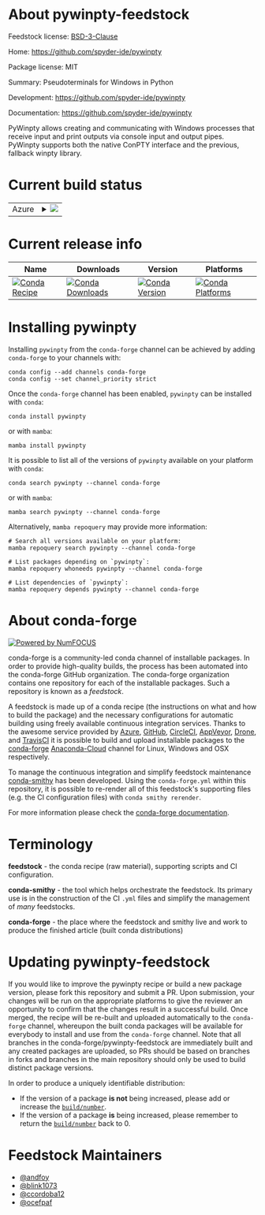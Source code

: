 About pywinpty-feedstock
========================

Feedstock license: [BSD-3-Clause](https://github.com/conda-forge/pywinpty-feedstock/blob/main/LICENSE.txt)

Home: https://github.com/spyder-ide/pywinpty

Package license: MIT

Summary: Pseudoterminals for Windows in Python

Development: https://github.com/spyder-ide/pywinpty

Documentation: https://github.com/spyder-ide/pywinpty

PyWinpty allows creating and communicating with Windows processes that
receive input and print outputs via console input and output pipes.
PyWinpty supports both the native ConPTY interface and the previous,
fallback winpty library.


Current build status
====================


<table>
    
  <tr>
    <td>Azure</td>
    <td>
      <details>
        <summary>
          <a href="https://dev.azure.com/conda-forge/feedstock-builds/_build/latest?definitionId=6009&branchName=main">
            <img src="https://dev.azure.com/conda-forge/feedstock-builds/_apis/build/status/pywinpty-feedstock?branchName=main">
          </a>
        </summary>
        <table>
          <thead><tr><th>Variant</th><th>Status</th></tr></thead>
          <tbody><tr>
              <td>win_64_python3.10.____cpython</td>
              <td>
                <a href="https://dev.azure.com/conda-forge/feedstock-builds/_build/latest?definitionId=6009&branchName=main">
                  <img src="https://dev.azure.com/conda-forge/feedstock-builds/_apis/build/status/pywinpty-feedstock?branchName=main&jobName=win&configuration=win%20win_64_python3.10.____cpython" alt="variant">
                </a>
              </td>
            </tr><tr>
              <td>win_64_python3.11.____cpython</td>
              <td>
                <a href="https://dev.azure.com/conda-forge/feedstock-builds/_build/latest?definitionId=6009&branchName=main">
                  <img src="https://dev.azure.com/conda-forge/feedstock-builds/_apis/build/status/pywinpty-feedstock?branchName=main&jobName=win&configuration=win%20win_64_python3.11.____cpython" alt="variant">
                </a>
              </td>
            </tr><tr>
              <td>win_64_python3.8.____73_pypy</td>
              <td>
                <a href="https://dev.azure.com/conda-forge/feedstock-builds/_build/latest?definitionId=6009&branchName=main">
                  <img src="https://dev.azure.com/conda-forge/feedstock-builds/_apis/build/status/pywinpty-feedstock?branchName=main&jobName=win&configuration=win%20win_64_python3.8.____73_pypy" alt="variant">
                </a>
              </td>
            </tr><tr>
              <td>win_64_python3.8.____cpython</td>
              <td>
                <a href="https://dev.azure.com/conda-forge/feedstock-builds/_build/latest?definitionId=6009&branchName=main">
                  <img src="https://dev.azure.com/conda-forge/feedstock-builds/_apis/build/status/pywinpty-feedstock?branchName=main&jobName=win&configuration=win%20win_64_python3.8.____cpython" alt="variant">
                </a>
              </td>
            </tr><tr>
              <td>win_64_python3.9.____73_pypy</td>
              <td>
                <a href="https://dev.azure.com/conda-forge/feedstock-builds/_build/latest?definitionId=6009&branchName=main">
                  <img src="https://dev.azure.com/conda-forge/feedstock-builds/_apis/build/status/pywinpty-feedstock?branchName=main&jobName=win&configuration=win%20win_64_python3.9.____73_pypy" alt="variant">
                </a>
              </td>
            </tr><tr>
              <td>win_64_python3.9.____cpython</td>
              <td>
                <a href="https://dev.azure.com/conda-forge/feedstock-builds/_build/latest?definitionId=6009&branchName=main">
                  <img src="https://dev.azure.com/conda-forge/feedstock-builds/_apis/build/status/pywinpty-feedstock?branchName=main&jobName=win&configuration=win%20win_64_python3.9.____cpython" alt="variant">
                </a>
              </td>
            </tr>
          </tbody>
        </table>
      </details>
    </td>
  </tr>
</table>

Current release info
====================

| Name | Downloads | Version | Platforms |
| --- | --- | --- | --- |
| [![Conda Recipe](https://img.shields.io/badge/recipe-pywinpty-green.svg)](https://anaconda.org/conda-forge/pywinpty) | [![Conda Downloads](https://img.shields.io/conda/dn/conda-forge/pywinpty.svg)](https://anaconda.org/conda-forge/pywinpty) | [![Conda Version](https://img.shields.io/conda/vn/conda-forge/pywinpty.svg)](https://anaconda.org/conda-forge/pywinpty) | [![Conda Platforms](https://img.shields.io/conda/pn/conda-forge/pywinpty.svg)](https://anaconda.org/conda-forge/pywinpty) |

Installing pywinpty
===================

Installing `pywinpty` from the `conda-forge` channel can be achieved by adding `conda-forge` to your channels with:

```
conda config --add channels conda-forge
conda config --set channel_priority strict
```

Once the `conda-forge` channel has been enabled, `pywinpty` can be installed with `conda`:

```
conda install pywinpty
```

or with `mamba`:

```
mamba install pywinpty
```

It is possible to list all of the versions of `pywinpty` available on your platform with `conda`:

```
conda search pywinpty --channel conda-forge
```

or with `mamba`:

```
mamba search pywinpty --channel conda-forge
```

Alternatively, `mamba repoquery` may provide more information:

```
# Search all versions available on your platform:
mamba repoquery search pywinpty --channel conda-forge

# List packages depending on `pywinpty`:
mamba repoquery whoneeds pywinpty --channel conda-forge

# List dependencies of `pywinpty`:
mamba repoquery depends pywinpty --channel conda-forge
```


About conda-forge
=================

[![Powered by
NumFOCUS](https://img.shields.io/badge/powered%20by-NumFOCUS-orange.svg?style=flat&colorA=E1523D&colorB=007D8A)](https://numfocus.org)

conda-forge is a community-led conda channel of installable packages.
In order to provide high-quality builds, the process has been automated into the
conda-forge GitHub organization. The conda-forge organization contains one repository
for each of the installable packages. Such a repository is known as a *feedstock*.

A feedstock is made up of a conda recipe (the instructions on what and how to build
the package) and the necessary configurations for automatic building using freely
available continuous integration services. Thanks to the awesome service provided by
[Azure](https://azure.microsoft.com/en-us/services/devops/), [GitHub](https://github.com/),
[CircleCI](https://circleci.com/), [AppVeyor](https://www.appveyor.com/),
[Drone](https://cloud.drone.io/welcome), and [TravisCI](https://travis-ci.com/)
it is possible to build and upload installable packages to the
[conda-forge](https://anaconda.org/conda-forge) [Anaconda-Cloud](https://anaconda.org/)
channel for Linux, Windows and OSX respectively.

To manage the continuous integration and simplify feedstock maintenance
[conda-smithy](https://github.com/conda-forge/conda-smithy) has been developed.
Using the ``conda-forge.yml`` within this repository, it is possible to re-render all of
this feedstock's supporting files (e.g. the CI configuration files) with ``conda smithy rerender``.

For more information please check the [conda-forge documentation](https://conda-forge.org/docs/).

Terminology
===========

**feedstock** - the conda recipe (raw material), supporting scripts and CI configuration.

**conda-smithy** - the tool which helps orchestrate the feedstock.
                   Its primary use is in the construction of the CI ``.yml`` files
                   and simplify the management of *many* feedstocks.

**conda-forge** - the place where the feedstock and smithy live and work to
                  produce the finished article (built conda distributions)


Updating pywinpty-feedstock
===========================

If you would like to improve the pywinpty recipe or build a new
package version, please fork this repository and submit a PR. Upon submission,
your changes will be run on the appropriate platforms to give the reviewer an
opportunity to confirm that the changes result in a successful build. Once
merged, the recipe will be re-built and uploaded automatically to the
`conda-forge` channel, whereupon the built conda packages will be available for
everybody to install and use from the `conda-forge` channel.
Note that all branches in the conda-forge/pywinpty-feedstock are
immediately built and any created packages are uploaded, so PRs should be based
on branches in forks and branches in the main repository should only be used to
build distinct package versions.

In order to produce a uniquely identifiable distribution:
 * If the version of a package **is not** being increased, please add or increase
   the [``build/number``](https://docs.conda.io/projects/conda-build/en/latest/resources/define-metadata.html#build-number-and-string).
 * If the version of a package **is** being increased, please remember to return
   the [``build/number``](https://docs.conda.io/projects/conda-build/en/latest/resources/define-metadata.html#build-number-and-string)
   back to 0.

Feedstock Maintainers
=====================

* [@andfoy](https://github.com/andfoy/)
* [@blink1073](https://github.com/blink1073/)
* [@ccordoba12](https://github.com/ccordoba12/)
* [@ocefpaf](https://github.com/ocefpaf/)

